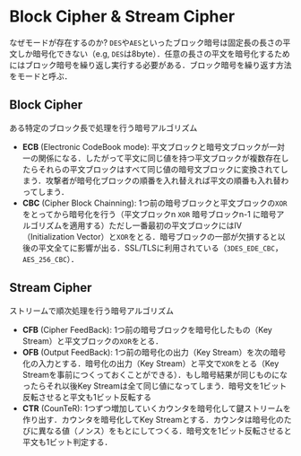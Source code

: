 # Block Cipher & Stream Cipher

なぜモードが存在するのか? `DES`や`AES`といったブロック暗号は固定長の長さの平文しか暗号化できない（e.g, `DES`は8byte）．任意の長さの平文を暗号化するためにはブロック暗号を繰り返し実行する必要がある．ブロック暗号を繰り返す方法をモードと呼ぶ．

## Block Cipher

ある特定のブロック長で処理を行う暗号アルゴリズム

- **ECB** (Electronic CodeBook mode): 平文ブロックと暗号文ブロックが一対一の関係になる．したがって平文に同じ値を持つ平文ブロックが複数存在したらそれらの平文ブロックはすべて同じ値の暗号文ブロックに変換されてしまう．攻撃者が暗号化ブロックの順番を入れ替えれば平文の順番も入れ替わってしまう．
- **CBC** (Cipher Block Chainning): 1つ前の暗号ブロックと平文ブロックの`XOR`をとってから暗号化を行う（平文ブロックn `XOR` 暗号ブロックn-1 に暗号アルゴリズムを適用する）ただし一番最初の平文ブロックにはIV（Initialization Vector）と`XOR`をとる．暗号ブロックの一部が欠損すると以後の平文全てに影響が出る．SSL/TLSに利用されている（`3DES_EDE_CBC`，`AES_256_CBC`）．

## Stream Cipher

ストリームで順次処理を行う暗号アルゴリズム

- **CFB** (Cipher FeedBack): 1つ前の暗号ブロックを暗号化したもの（Key Stream）と平文ブロックの`XOR`をとる．
- **OFB** (Output FeedBack): 1つ前の暗号化の出力（Key Stream）を次の暗号化の入力とする．暗号化の出力（Key Stream）と平文で`XOR`をとる（Key Streamを事前につくっておくことができる）．もし暗号結果が同じものになったらそれ以後Key Streamは全て同じ値になってしまう．暗号文を1ビット反転させると平文も1ビット反転する
- **CTR** (CounTeR): 1つずつ増加していくカウンタを暗号化して鍵ストリームを作り出す．カウンタを暗号化してKey Streamとする．カウンタは暗号化のたびに異なる値（ノンス）をもとにしてつくる．暗号文を1ビット反転させると平文も1ビット判定する．
